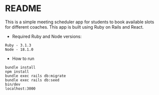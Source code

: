 # README

This is a simple meeting scheduler app for students to book available slots for different coaches. This app is built using Ruby on Rails and React.

* Required Ruby and Node versions:
```
Ruby - 3.1.3
Node - 18.1.0
```

* How to run
```
bundle install
npm install
bundle exec rails db:migrate
bundle exec rails db:seed
bin/dev
localhost:3000
```
